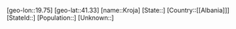 ﻿---
location: [41.33,19.75]
type: City
tags:
- geo/City


SpocWebEntityId: 31655
isDeleted: false
confidential: public

---
[geo-lon::19.75]
[geo-lat::41.33]
[name::Kroja]
[State::]
[Country::[[Albania]]]
[StateId::]
[Population::]
[Unknown::]

